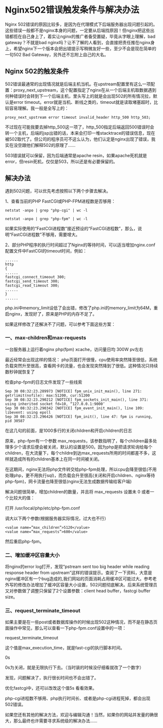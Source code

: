 # Nginx502错误触发条件与解决办法

Nginx 502错误的原因比较多，是因为在代理模式下后端服务器出现问题引起的。这些错误一般都不是nginx本身的问题，一定要从后端找原因！但nginx把这些出错都揽在自己身上了，着实让nginx的推广者备受置疑，毕竟从字眼上理解，bad gateway？不就是bad nginx吗？让不了解的人看到，会直接把责任推在nginx身上，希望nginx下一个版本会把出错提示写稍微友好一些，至少不会是现在简单的一句502 Bad Gateway，另外还不忘附上自己的大名。

## **Nginx 502的触发条件**

502错误最通常的出现情况就是后端主机当机。在upstream配置里有这么一项配置：proxy\_next\_upstream，这个配置指定了nginx在从一个后端主机取数据遇到何种错误时会转到下一个后端主机，里头写上的就是会出现502的所有情况拉，默认是error timeout。error就是当机、断线之类的，timeout就是读取堵塞超时，比较容易理解。我一般是全写上的：

```text
proxy_next_upstream error timeout invalid_header http_500 http_503;
```

不过现在可能我要去掉http\_500这一项了，http\_500指定后端返回500错误时会转一个主机，后端的jsp出错的话，本来会打印一堆stacktrace的错误信息，现在被502取代了。但公司的程序员可不这么认为，他们认定是nginx出现了错误，我实在没空跟他们解释502的原理了……

503错误就可以保留，因为后端通常是apache resin，如果apache死机就是error，但resin死机，仅仅是503，所以还是有必要保留的。

## **解决办法**

遇到502问题，可以优先考虑按照以下两个步骤去解决。

1、查看当前的PHP FastCGI或PHP-FPM进程数是否够用：

```text
netstat -anpo | grep "php-cgi" | wc -l
```

```text
netstat -anpo | grep "php-fpm" | wc -l
```

如果实际使用的“FastCGI进程数”接近预设的“FastCGI进程数”，那么，说明“FastCGI进程数”不够用，需要增大。

2、部分PHP程序的执行时间超过了Nginx的等待时间，可以适当增加nginx.conf配置文件中FastCGI的timeout时间，例如：

```text
......
http
{
......
fastcgi_connect_timeout 300;
fastcgi_send_timeout 300;
fastcgi_read_timeout 300;
......
}
......
```

php.ini中memory\_limit设低了会出错，修改了php.ini的memory\_limit为64M，重启nginx，发现好了，原来是PHP的内存不足了。

如果这样修改了还解决不了问题，可以参考下面这些方案：

### **一、max-children和max-requests**

一台服务器上运行着nginx php\(fpm\) xcache，访问量日均 300W pv左右

最近经常会出现这样的情况： php页面打开很慢，cpu使用率突然降至很低，系统负载突然升至很高，查看网卡的流量，也会发现突然降到了很低。这种情况只持续数秒钟就恢复了

检查php-fpm的日志文件发现了一些线索

```text
Sep 30 08:32:23.289973 [NOTICE] fpm_unix_init_main(), line 271: getrlimit(nofile): max:51200, cur:51200
Sep 30 08:32:23.290212 [NOTICE] fpm_sockets_init_main(), line 371: using inherited socket fd=10, “127.0.0.1:9000″
Sep 30 08:32:23.290342 [NOTICE] fpm_event_init_main(), line 109: libevent: using epoll
Sep 30 08:32:23.296426 [NOTICE] fpm_init(), line 47: fpm is running, pid 30587
```

在这几句的前面，是1000多行的关闭children和开启children的日志

原来，php-fpm有一个参数 max\_requests，该参数指明了，每个children最多处理多少个请求后便会被关闭，默认的设置是500。因为php是把请求轮询给每个children，在大流量下，每个childre到达max\_requests所用的时间都差不多，这样就造成所有的children基本上在同一时间被关闭。

在这期间，nginx无法将php文件转交给php-fpm处理，所以cpu会降至很低\(不用处理php，更不用执行sql\)，而负载会升至很高\(关闭和开启children、nginx等待php-fpm\)，网卡流量也降至很低\(nginx无法生成数据传输给客户端\)

解决问题很简单，增加children的数量，并且将 max\_requests 设置未 0 或者一个比较大的值：

打开 /usr/local/php/etc/php-fpm.conf

调大以下两个参数\(根据服务器实际情况，过大也不行）

```text
<value name=”max_children”>5120</value>
<value name=”max_requests”>600</value>
```

然后重启php-fpm。

### **二、增加缓冲区容量大小**

将nginx的error log打开，发现“pstream sent too big header while reading response header from upstream”这样的错误提示。查阅了一下资料，大意是nginx缓冲区有一个bug造成的,我们网站的页面消耗占用缓冲区可能过大。参考老外写的修改办法增加了缓冲区容量大小设置，502问题彻底解决。后来系统管理员又对参数做了调整只保留了2个设置参数：client head buffer，fastcgi buffer size。

### **三、request\_terminate\_timeout**

如果主要是在一些post或者数据库操作的时候出现502这种情况，而不是在静态页面操作中常见，那么可以查看一下php-fpm.conf设置中的一项：

request\_terminate\_timeout

这个值是max\_execution\_time，就是fast-cgi的执行脚本时间。

0s

0s为关闭，就是无限执行下去。（当时装的时候没仔细看就改了一个数字）

发现，问题解决了，执行很长时间也不会出错了。

优化fastcgi中，还可以改改这个值5s 看看效果。

php-cgi进程数不够用、php执行时间长、或者是php-cgi进程死掉，都会出现502错误。

如果您还有其他的解决方法，欢迎与编辑沟通！当然，如果你的网站并发量的确很大，那么最终也许需要寻求系统级的解决办法……

